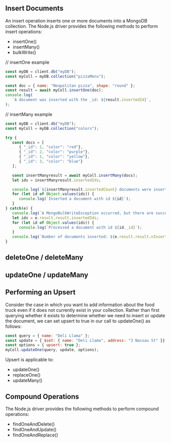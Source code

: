 ## Insert Documents
An insert operation inserts one or more documents into a MongoDB collection. The Node.js driver provides the following methods to perform insert operations:
- insertOne()
- insertMany()
- bulkWrite()

// insertOne example

```javascript
const myDB = client.db("myDB");
const myColl = myDB.collection("pizzaMenu");

const doc = { name: "Neapolitan pizza", shape: "round" };
const result = await myColl.insertOne(doc);
console.log(
   `A document was inserted with the _id: ${result.insertedId}`,
);
```

// insertMany example

```javascript
const myDB = client.db("myDB");
const myColl = myDB.collection("colors");

try {
   const docs = [
      { "_id": 1, "color": "red"},
      { "_id": 2, "color": "purple"},
      { "_id": 1, "color": "yellow"},
      { "_id": 3, "color": "blue"}
   ];

   const insertManyresult = await myColl.insertMany(docs);
   let ids = insertManyresult.insertedIds;

   console.log(`${insertManyresult.insertedCount} documents were inserted.`);
   for (let id of Object.values(ids)) {
      console.log(`Inserted a document with id ${id}`);
   }
} catch(e) {
   console.log(`A MongoBulkWriteException occurred, but there are successfully processed documents.`);
   let ids = e.result.result.insertedIds;
   for (let id of Object.values(ids)) {
      console.log(`Processed a document with id ${id._id}`);
   }
   console.log(`Number of documents inserted: ${e.result.result.nInserted}`);
}
```

## deleteOne / deleteMany
## updateOne / updateMany

## Performing an Upsert
Consider the case in which you want to add information about the food truck even if it does not currently exist in your collection. Rather than first querying whether it exists to determine whether we need to insert or update the document, we can set upsert to true in our call to updateOne() as follows:

```javascript
const query = { name: "Deli Llama" };
const update = { $set: { name: "Deli Llama", address: "3 Nassau St" }};
const options = { upsert: true };
myColl.updateOne(query, update, options);
```

Upsert is applicable to:
- updateOne()
- replaceOne()
- updateMany()

## Compound Operations
The Node.js driver provides the following methods to perform compound operations:
- findOneAndDelete()
- findOneAndUpdate()
- findOneAndReplace()